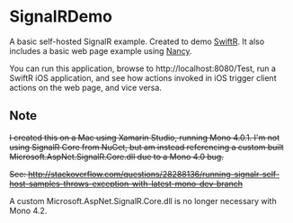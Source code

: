 # SignalRDemo
A basic self-hosted SignalR example. Created to demo [SwiftR](https://github.com/adamhartford/SwiftR "SwiftR"). It also includes a basic web page example using [Nancy](http://nancyfx.org).

You can run this application, browse to http://localhost:8080/Test, run a SwiftR iOS application, and see how actions invoked in iOS trigger client actions on the web page, and vice versa.

## Note
~~I created this on a Mac using Xamarin Studio, running Mono 4.0.1. I'm not using SignalR Core from NuGet, but am instead referencing a custom built Microsoft.AspNet.SignalR.Core.dll due to a Mono 4.0 bug.~~

~~See: http://stackoverflow.com/questions/28288136/running-signalr-self-host-samples-throws-exception-with-latest-mono-dev-branch~~

A custom Microsoft.AspNet.SignalR.Core.dll is no longer necessary with Mono 4.2.
